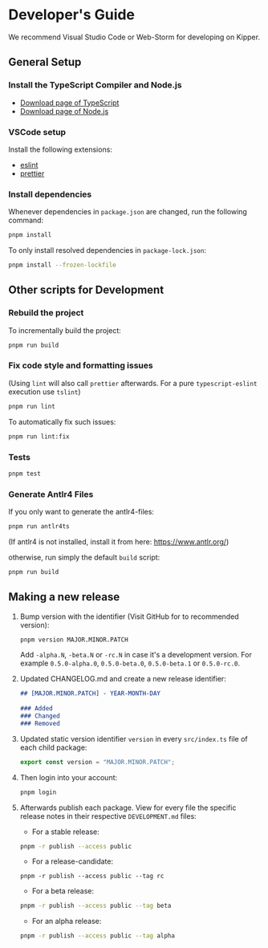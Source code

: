 # Developer's Guide

We recommend Visual Studio Code or Web-Storm for developing on Kipper.

## General Setup

### Install the TypeScript Compiler and Node.js

- [Download page of TypeScript](https://www.typescriptlang.org/download)
- [Download page of Node.js](https://nodejs.org/en/download/)

### VSCode setup

Install the following extensions:

- [eslint](https://marketplace.visualstudio.com/items?itemName=dbaeumer.vscode-eslint)
- [prettier](https://marketplace.visualstudio.com/items?itemName=esbenp.prettier-vscode)

### Install dependencies

Whenever dependencies in `package.json` are changed, run the following command:

```sh
pnpm install
```

To only install resolved dependencies in `package-lock.json`:

```sh
pnpm install --frozen-lockfile
```

## Other scripts for Development

### Rebuild the project

To incrementally build the project:

```sh
pnpm run build
```

### Fix code style and formatting issues

(Using `lint` will also call `prettier` afterwards. For a pure `typescript-eslint` execution use `tslint`)

```sh
pnpm run lint
```

To automatically fix such issues:

```sh
pnpm run lint:fix
```

### Tests

```sh
pnpm test
```

### Generate Antlr4 Files

If you only want to generate the antlr4-files:

```bash
pnpm run antlr4ts
```

(If antlr4 is not installed, install it from here: https://www.antlr.org/)

otherwise, run simply the default `build` script:

```bash
pnpm run build
```

## Making a new release

1. Bump version with the identifier (Visit GitHub for to recommended version):

   ```bash
   pnpm version MAJOR.MINOR.PATCH 
   ```
   
   Add `-alpha.N`, `-beta.N` or `-rc.N` in case it's a development version.
   For example `0.5.0-alpha.0`, `0.5.0-beta.0`, `0.5.0-beta.1` or `0.5.0-rc.0`.

2. Updated CHANGELOG.md and create a new release identifier:

   ```markdown
   ## [MAJOR.MINOR.PATCH] - YEAR-MONTH-DAY
  
   ### Added
   ### Changed
   ### Removed
   ```

3. Updated static version identifier `version` in every `src/index.ts` file of each child package:

   ```ts
   export const version = "MAJOR.MINOR.PATCH";
   ```

4. Then login into your account:
   ```bash
   pnpm login
   ```

5. Afterwards publish each package. View for every file the specific release notes in their
   respective `DEVELOPMENT.md` files:

   - For a stable release: 
   ```bash
   pnpm -r publish --access public
   ```
   - For a release-candidate:
   ```
   pnpm -r publish --access public --tag rc
   ```
   - For a beta release:
   ```bash
   pnpm -r publish --access public --tag beta
   ```
   - For an alpha release:
   ```bash
   pnpm -r publish --access public --tag alpha
   ```
